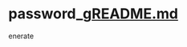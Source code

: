 # password_g[README.md](https://github.com/thomasrobot01/password_generate/files/7111228/README.md)
enerate

